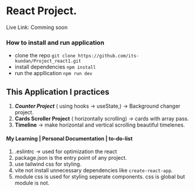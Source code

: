 # React Project.

Live Link: Comming soon


### How to install and run application

- clone the repo `git clone https://github.com/its-kundan/Project_react1.git`
- install dependencies `npm install`
- run the appllication `npm run dev`
  




 ##  This Application I practices 

  1. ***Counter Project*** ( using hooks -> useState,) -> Background changer project.
  2. **Cards Scroller Project** ( horizontally scrolling) -> cards with array pass.
  3. **Timeline** -> make horizontal and vertical scrolling beautiful timelenes.


#### My Learning | Personal Documentation | to-do-list

1. .eslintrc -> used for optimization the react
2. package.json is the entry point of any project. 
3. use tailwind css for styling.
4. vite not install unnecessary dependencies like `create-react-app`.
5. module css is used for styling seperate components. css is global but module is not.
